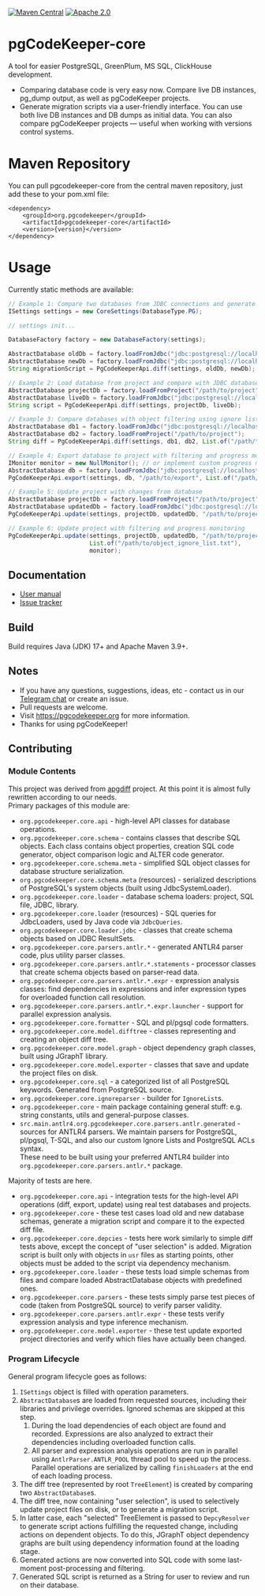 [![Maven Central](https://maven-badges.sml.io/sonatype-central/org.pgcodekeeper/pgcodekeeper-core/badge.svg)](https://maven-badges.sml.io/sonatype-central/org.pgcodekeeper/pgcodekeeper-core)
[![Apache 2.0](https://img.shields.io/github/license/pgcodekeeper/pgcodekeeper-core.svg)](http://www.apache.org/licenses/LICENSE-2.0)

# pgCodeKeeper-core

A tool for easier PostgreSQL, GreenPlum, MS SQL, ClickHouse development.

* Comparing database code is very easy now. Compare live DB instances, pg_dump output, as well as pgCodeKeeper projects.
* Generate migration scripts via a user-friendly interface. You can use both live DB instances and DB dumps as initial data. You can also compare pgCodeKeeper projects — useful when working with versions control systems.

# Maven Repository

You can pull pgcodekeeper-core from the central maven repository, just add these to your pom.xml file:

```
<dependency>
    <groupId>org.pgcodekeeper</groupId>
    <artifactId>pgcodekeeper-core</artifactId>
    <version>{version}</version>
</dependency>
```

# Usage

Currently static methods are available:

```java
// Example 1: Compare two databases from JDBC connections and generate migration script
ISettings settings = new CoreSettings(DatabaseType.PG);

// settings init...

DatabaseFactory factory = new DatabaseFactory(settings);

AbstractDatabase oldDb = factory.loadFromJdbc("jdbc:postgresql://localhost/old_db");
AbstractDatabase newDb = factory.loadFromJdbc("jdbc:postgresql://localhost/new_db");
String migrationScript = PgCodeKeeperApi.diff(settings, oldDb, newDb);

// Example 2: Load database from project and compare with JDBC database
AbstractDatabase projectDb = factory.loadFromProject("/path/to/project");
AbstractDatabase liveDb = factory.loadFromJdbc("jdbc:postgresql://localhost/live_db");
String script = PgCodeKeeperApi.diff(settings, projectDb, liveDb);

// Example 3: Compare databases with object filtering using ignore list
AbstractDatabase db1 = factory.loadFromJdbc("jdbc:postgresql://localhost/db1");
AbstractDatabase db2 = factory.loadFromProject("/path/to/project");
String diff = PgCodeKeeperApi.diff(settings, db1, db2, List.of("/path/to/object_ignore_list.txt"));

// Example 4: Export database to project with filtering and progress monitoring
IMonitor monitor = new NullMonitor(); // or implement custom progress monitoring
AbstractDatabase db = factory.loadFromJdbc("jdbc:postgresql://localhost/db");
PgCodeKeeperApi.export(settings, db, "/path/to/export", List.of("/path/to/object_ignore_list.txt"), monitor);

// Example 5: Update project with changes from database
AbstractDatabase projectDb = factory.loadFromProject("/path/to/project");
AbstractDatabase updatedDb = factory.loadFromJdbc("jdbc:postgresql://localhost/updated_db");
PgCodeKeeperApi.update(settings, projectDb, updatedDb, "/path/to/project");

// Example 6: Update project with filtering and progress monitoring
PgCodeKeeperApi.update(settings, projectDb, updatedDb, "/path/to/project",
                       List.of("/path/to/object_ignore_list.txt"), 
                       monitor);
```

## Documentation

* [User manual](https://pgcodekeeper.readthedocs.io/en/latest/)
* [Issue tracker](https://github.com/pgcodekeeper/pgcodekeeper-core/issues)

## Build

Build requires Java (JDK) 17+ and Apache Maven 3.9+.

## Notes

- If you have any questions, suggestions, ideas, etc - contact us in our [Telegram chat](https://t.me/pgcodekeeper) or create an issue.
- Pull requests are welcome.
- Visit https://pgcodekeeper.org for more information.
- Thanks for using pgCodeKeeper!

## Contributing

### Module Contents

This project was derived from [apgdiff](https://github.com/fordfrog/apgdiff) project. At this point it is almost fully rewritten according to our needs.  
Primary packages of this module are:


- `org.pgcodekeeper.core.api` - high-level API classes for database operations.
- `org.pgcodekeeper.core.schema` - contains classes that describe SQL objects. Each class contains object properties, creation SQL code generator, object comparison logic and ALTER code generator.
- `org.pgcodekeeper.core.schema.meta` - simplified SQL object classes for database structure serialization.
- `org.pgcodekeeper.core.schema.meta` (resources) - serialized descriptions of PostgreSQL's system objects (built using JdbcSystemLoader).
- `org.pgcodekeeper.core.loader` - database schema loaders: project, SQL file, JDBC, library.
- `org.pgcodekeeper.core.loader` (resources) - SQL queries for JdbcLoaders, used by Java code via `JdbcQueries`.
- `org.pgcodekeeper.core.loader.jdbc` - classes that create schema objects based on JDBC ResultSets.
- `org.pgcodekeeper.core.parsers.antlr.*` - generated ANTLR4 parser code, plus utility parser classes.
- `org.pgcodekeeper.core.parsers.antlr.*.statements` - processor classes that create schema objects based on parser-read data.
- `org.pgcodekeeper.core.parsers.antlr.*.expr` - expression analysis classes: find dependencies in expressions and infer expression types for overloaded function call resolution.
- `org.pgcodekeeper.core.parsers.antlr.*.expr.launcher` - support for parallel expression analysis.
- `org.pgcodekeeper.core.formatter` - SQL and pl/pgsql code formatters.
- `org.pgcodekeeper.core.model.difftree` - classes representing and creating an object diff tree.
- `org.pgcodekeeper.core.model.graph` - object dependency graph classes, built using JGraphT library.
- `org.pgcodekeeper.core.model.exporter` - classes that save and update the project files on disk.
- `org.pgcodekeeper.core.sql` - a categorized list of all PostgreSQL keywords. Generated from PostgreSQL source.
- `org.pgcodekeeper.core.ignoreparser` - builder for `IgnoreList`s.
- `org.pgcodekeeper.core` - main package containing general stuff: e.g. string constants, utils and general-purpose classes.
- `src.main.antlr4.org.pgcodekeeper.core.parsers.antlr.generated` - sources for ANTLR4 parsers. We maintain parsers for PostgreSQL, pl/pgsql, T-SQL, and also our custom Ignore Lists and PostgreSQL ACLs syntax.  
These need to be built using your preferred ANTLR4 builder into `org.pgcodekeeper.core.parsers.antlr.*` package.

Majority of tests are here.

- `org.pgcodekeeper.core.api` - integration tests for the high-level API operations (diff, export, update) using real test databases and projects.
- `org.pgcodekeeper.core` - these test cases load old and new database schemas, generate a migration script and compare it to the expected diff file.
- `org.pgcodekeeper.core.depcies` - tests here work similarly to simple diff tests above, except the concept of "user selection" is added. Migration script is built only with objects in `usr` files as starting points, other objects must be added to the script via dependency mechanism.
- `org.pgcodekeeper.core.loader` - these tests load simple schemas from files and compare loaded AbstractDatabase objects with predefined ones.
- `org.pgcodekeeper.core.parsers` - these tests simply parse test pieces of code (taken from PostgreSQL source) to verify parser validity.
- `org.pgcodekeeper.core.parsers.antlr.expr` - these tests verify expression analysis and type inference mechanism.
- `org.pgcodekeeper.core.model.exporter` - these test update exported project directories and verify which files have actually been changed.

### Program Lifecycle

General program lifecycle goes as follows:
1. `ISettings` object is filled with operation parameters.
2. `AbstractDatabase`s are loaded from requested sources, including their libraries and privilege overrides. Ignored schemas are skipped at this step.
   1. During the load dependencies of each object are found and recorded. Expressions are also analyzed to extract their dependencies including overloaded function calls.
   2. All parser and expression analysis operations are run in parallel using `AntlrParser.ANTLR_POOL` thread pool to speed up the process. Parallel operations are serialized by calling `finishLoaders` at the end of each loading process.
3. The diff tree (represented by root `TreeElement`) is created by comparing two `AbstractDatabase`s.
4. The diff tree, now containing "user selection", is used to selectively update project files on disk, or to generate a migration script.
5. In latter case, each "selected" TreeElement is passed to `DepcyResolver` to generate script actions fulfilling the requested change, including actions on dependent objects. To do this, JGraphT object dependency graphs are built using dependency information found at the loading stage.
6. Generated actions are now converted into SQL code with some last-moment post-processing and filtering.
7. Generated SQL script is returned as a String for user to review and run on their database.
